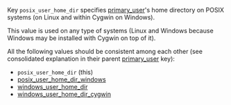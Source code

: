 
Key `posix_user_home_dir` specifies [primary_user][1]'s home directory on
POSIX systems (on Linux and within Cygwin on Windows).

This value is used on any type of systems (Linux and Windows because Windows
may be installed with Cygwin on top of it).

All the following values should be consistent among each other (see
consolidated explanation in their parent [primary_user][1] key):
* `posix_user_home_dir` (this)
* [posix_user_home_dir_windows][3]
* [windows_user_home_dir][4]
* [windows_user_home_dir_cygwin][5]

[1]: /docs/pillars/common/system_hosts/_id/primary_user/readme.md
[2]: /docs/pillars/common/system_hosts/_id/primary_user/posix_user_home_dir/readme.md
[3]: /docs/pillars/common/system_hosts/_id/primary_user/posix_user_home_dir_windows/readme.md
[4]: /docs/pillars/common/system_hosts/_id/primary_user/windows_user_home_dir/readme.md
[5]: /docs/pillars/common/system_hosts/_id/primary_user/windows_user_home_dir_cygwin/readme.md

